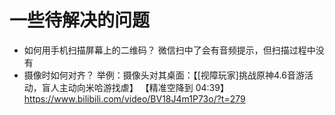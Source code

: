 # 一些待解决的问题

- 如何用手机扫描屏幕上的二维码？
    微信扫中了会有音频提示，但扫描过程中没有
- 摄像时如何对齐？
    举例：摄像头对其桌面：【[视障玩家]挑战原神4.6音游活动，盲人主动向米哈游找虐】 【精准空降到 04:39】 https://www.bilibili.com/video/BV18J4m1P73o/?t=279
